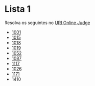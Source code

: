 # Lista 1

Resolva os seguintes no [URI Online Judge](https://www.urionlinejudge.com.br/n)

* [1001](1001.c)
* [1015](1015.c)
* [1018](1018.c)
* [1019](1019.c)
* [1052](1052.c)
* [1087](1087.c)
* [1117](1117.c)
* [1026](1026.c)
* [1171](1171.c)
* 1410